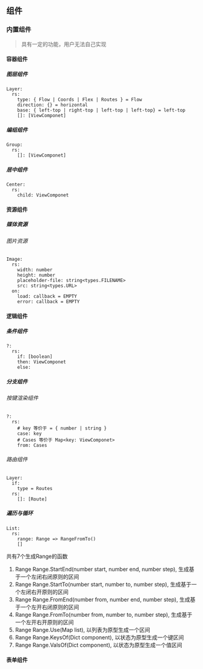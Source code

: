 ## 组件



### 内置组件

> 具有一定的功能，用户无法自己实现

#### 容器组件

##### 图层组件

```abcdml
Layer:
  rs: 
    type: { Flow | Coords | Flex | Routes } = Flow
    direction: {} = horizontal
    base: { left-top | right-top | left-top | left-top} = left-top
    []: [ViewComponet]
```

##### 编组组件

```abcdml
Group: 
  rs:
    []: [ViewComponet]
```

##### 居中组件

```abcdml
Center:
  rs:
    child: ViewComponet
```

#### 资源组件

##### 媒体资源

###### 图片资源

```abcdml
Image:
  rs:
    width: number
    height: number
    placeholder-file: string<types.FILENAME>
    src: string<types.URL>
  on:
    load: callback = EMPTY
    error: callback = EMPTY
```

#### 逻辑组件

##### 条件组件

```abcdml
?:
  rs:
    if: [boolean]
    then: ViewComponet
    else:
```

##### 分支组件

###### 按键渲染组件

```abcdml
?:
  rs:
    # key 等价于 = { number | string }
    case: key
    # Cases 等价于 Map<key: ViewComponet>
    from: Cases
```

###### 路由组件

```abcdml
Layer:
  if:
    type = Routes
  rs:
    []: [Route]
```

##### 遍历与循环

```abcdml
List:
  rs:
    range: Range => RangeFromTo()
    []
```
共有7个生成Range的函数
1. Range Range.StartEnd(number start, number end, number step), 生成基于一个左闭右闭原则的区间
2. Range Range.StartTo(number start, number to, number step), 生成基于一个左闭右开原则的区间
3. Range Range.FromEnd(number from, number end, number step), 生成基于一个左开右闭原则的区间
4. Range Range.FromTo(number from, number to, number step), 生成基于一个左开右开原则的区间
5. Range Range.Use(Map list), 以列表为原型生成一个区间
6. Range Range.KeysOf(Dict component), 以状态为原型生成一个键区间
7. Range Range.ValsOf(Dict component), 以状态为原型生成一个值区间

#### 表单组件

